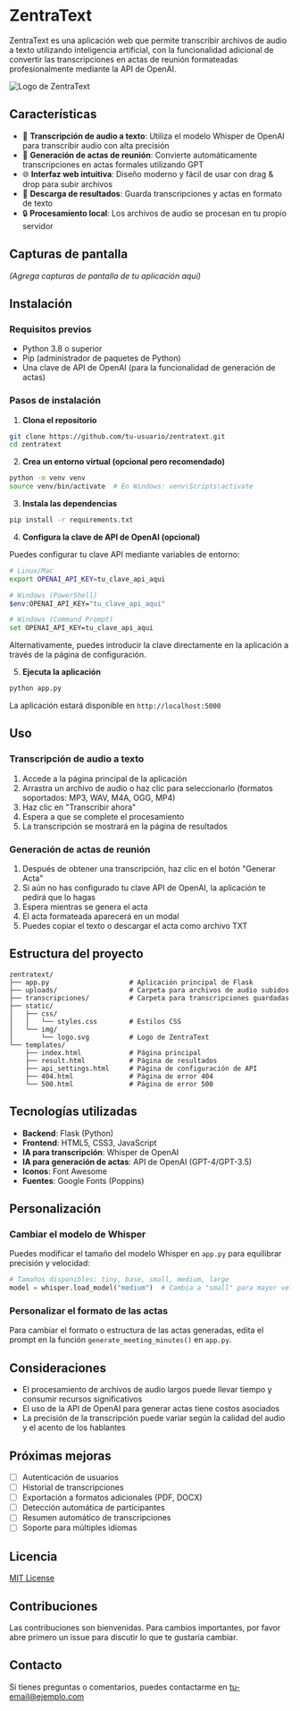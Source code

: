 # ZentraText

ZentraText es una aplicación web que permite transcribir archivos de audio a texto utilizando inteligencia artificial, con la funcionalidad adicional de convertir las transcripciones en actas de reunión formateadas profesionalmente mediante la API de OpenAI.

![Logo de ZentraText](static/img/logo.svg)

## Características

- 🎤 **Transcripción de audio a texto**: Utiliza el modelo Whisper de OpenAI para transcribir audio con alta precisión
- 📝 **Generación de actas de reunión**: Convierte automáticamente transcripciones en actas formales utilizando GPT
- 🌐 **Interfaz web intuitiva**: Diseño moderno y fácil de usar con drag & drop para subir archivos
- 💾 **Descarga de resultados**: Guarda transcripciones y actas en formato de texto
- 🔒 **Procesamiento local**: Los archivos de audio se procesan en tu propio servidor

## Capturas de pantalla

*(Agrega capturas de pantalla de tu aplicación aquí)*

## Instalación

### Requisitos previos

- Python 3.8 o superior
- Pip (administrador de paquetes de Python)
- Una clave de API de OpenAI (para la funcionalidad de generación de actas)

### Pasos de instalación

1. **Clona el repositorio**

```bash
git clone https://github.com/tu-usuario/zentratext.git
cd zentratext
```

2. **Crea un entorno virtual (opcional pero recomendado)**

```bash
python -m venv venv
source venv/bin/activate  # En Windows: venv\Scripts\activate
```

3. **Instala las dependencias**

```bash
pip install -r requirements.txt
```

4. **Configura la clave de API de OpenAI (opcional)**

Puedes configurar tu clave API mediante variables de entorno:

```bash
# Linux/Mac
export OPENAI_API_KEY=tu_clave_api_aqui

# Windows (PowerShell)
$env:OPENAI_API_KEY="tu_clave_api_aqui"

# Windows (Command Prompt)
set OPENAI_API_KEY=tu_clave_api_aqui
```

Alternativamente, puedes introducir la clave directamente en la aplicación a través de la página de configuración.

5. **Ejecuta la aplicación**

```bash
python app.py
```

La aplicación estará disponible en `http://localhost:5000`

## Uso

### Transcripción de audio a texto

1. Accede a la página principal de la aplicación
2. Arrastra un archivo de audio o haz clic para seleccionarlo (formatos soportados: MP3, WAV, M4A, OGG, MP4)
3. Haz clic en "Transcribir ahora"
4. Espera a que se complete el procesamiento
5. La transcripción se mostrará en la página de resultados

### Generación de actas de reunión

1. Después de obtener una transcripción, haz clic en el botón "Generar Acta"
2. Si aún no has configurado tu clave API de OpenAI, la aplicación te pedirá que lo hagas
3. Espera mientras se genera el acta
4. El acta formateada aparecerá en un modal
5. Puedes copiar el texto o descargar el acta como archivo TXT

## Estructura del proyecto

```
zentratext/
├── app.py                    # Aplicación principal de Flask
├── uploads/                  # Carpeta para archivos de audio subidos
├── transcripciones/          # Carpeta para transcripciones guardadas
├── static/
│   ├── css/
│   │   └── styles.css        # Estilos CSS
│   └── img/
│       └── logo.svg          # Logo de ZentraText
└── templates/
    ├── index.html            # Página principal
    ├── result.html           # Página de resultados
    ├── api_settings.html     # Página de configuración de API
    ├── 404.html              # Página de error 404
    └── 500.html              # Página de error 500
```

## Tecnologías utilizadas

- **Backend**: Flask (Python)
- **Frontend**: HTML5, CSS3, JavaScript
- **IA para transcripción**: Whisper de OpenAI
- **IA para generación de actas**: API de OpenAI (GPT-4/GPT-3.5)
- **Iconos**: Font Awesome
- **Fuentes**: Google Fonts (Poppins)

## Personalización

### Cambiar el modelo de Whisper

Puedes modificar el tamaño del modelo Whisper en `app.py` para equilibrar precisión y velocidad:

```python
# Tamaños disponibles: tiny, base, small, medium, large
model = whisper.load_model("medium")  # Cambia a "small" para mayor velocidad o "large" para mayor precisión
```

### Personalizar el formato de las actas

Para cambiar el formato o estructura de las actas generadas, edita el prompt en la función `generate_meeting_minutes()` en `app.py`.

## Consideraciones

- El procesamiento de archivos de audio largos puede llevar tiempo y consumir recursos significativos
- El uso de la API de OpenAI para generar actas tiene costos asociados
- La precisión de la transcripción puede variar según la calidad del audio y el acento de los hablantes

## Próximas mejoras

- [ ] Autenticación de usuarios
- [ ] Historial de transcripciones
- [ ] Exportación a formatos adicionales (PDF, DOCX)
- [ ] Detección automática de participantes
- [ ] Resumen automático de transcripciones
- [ ] Soporte para múltiples idiomas

## Licencia

[MIT License](LICENSE)

## Contribuciones

Las contribuciones son bienvenidas. Para cambios importantes, por favor abre primero un issue para discutir lo que te gustaría cambiar.

## Contacto

Si tienes preguntas o comentarios, puedes contactarme en [tu-email@ejemplo.com](mailto:tu-email@ejemplo.com)
